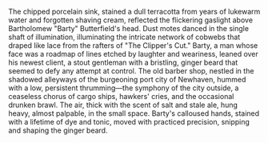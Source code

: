 The chipped porcelain sink, stained a dull terracotta from years of lukewarm water and forgotten shaving cream, reflected the flickering gaslight above Bartholomew "Barty" Butterfield's head.  Dust motes danced in the single shaft of illumination, illuminating the intricate network of cobwebs that draped like lace from the rafters of "The Clipper's Cut."  Barty, a man whose face was a roadmap of lines etched by laughter and weariness, leaned over his newest client, a stout gentleman with a bristling, ginger beard that seemed to defy any attempt at control.  The old barber shop, nestled in the shadowed alleyways of the burgeoning port city of Newhaven, hummed with a low, persistent thrumming—the symphony of the city outside, a ceaseless chorus of cargo ships, hawkers' cries, and the occasional drunken brawl.  The air, thick with the scent of salt and stale ale, hung heavy, almost palpable, in the small space.  Barty's calloused hands, stained with a lifetime of dye and tonic, moved with practiced precision, snipping and shaping the ginger beard.
